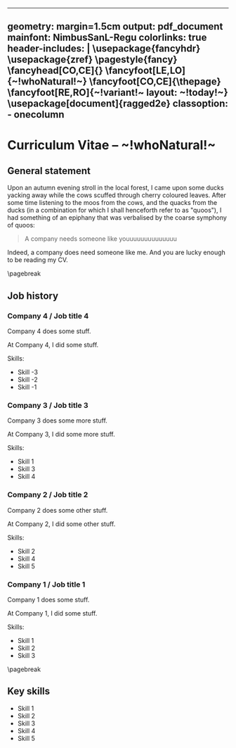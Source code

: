 <!-- Copyright (C) 2023  Kevin Sandom -->
<!-- Copyright (C) 2023  Kevin Sandom -->
---
geometry: margin=1.5cm
output: pdf_document
mainfont: NimbusSanL-Regu
colorlinks: true
header-includes: |
    \usepackage{fancyhdr}
    \usepackage{zref}
    \pagestyle{fancy}
    \fancyhead[CO,CE]{}
    \fancyfoot[LE,LO]{~!whoNatural!~}
    \fancyfoot[CO,CE]{\thepage}
    \fancyfoot[RE,RO]{~!variant!~ layout: ~!today!~}
    \usepackage[document]{ragged2e}
classoption:
    - onecolumn
---

# Curriculum Vitae – ~!whoNatural!~
<!-- Copyright (C) 2023  Kevin Sandom -->

## General statement

Upon an autumn evening stroll in the local forest, I came upon some ducks yacking away while the cows scuffed through cherry coloured leaves. After some time listening to the moos from the cows, and the quacks from the ducks (in a combination for which I shall henceforth refer to as "quoos"), I had something of an epiphany that was verbalised by the coarse symphony of quoos:

> A company needs someone like youuuuuuuuuuuuuu

Indeed, a company does need someone like me. And you are lucky enough to be reading my CV.
<!-- Copyright (C) 2023  Kevin Sandom -->
<!-- Insert a page break. -->
\pagebreak

## Job history
<!-- Copyright (C) 2023  Kevin Sandom -->

### Company 4 / Job title 4

Company 4 does some stuff.

At Company 4, I did some stuff.

Skills:

* Skill -3
* Skill -2
* Skill -1

### Company 3 / Job title 3

Company 3 does some more stuff.

At Company 3, I did some more stuff.

Skills:

* Skill 1
* Skill 3
* Skill 4
<!-- Copyright (C) 2023  Kevin Sandom -->


### Company 2 / Job title 2

Company 2 does some other stuff.

At Company 2, I did some other stuff.

Skills:

* Skill 2
* Skill 4
* Skill 5

### Company 1 / Job title 1

Company 1 does some stuff.

At Company 1, I did some stuff.

Skills:

* Skill 1
* Skill 2
* Skill 3
<!-- Copyright (C) 2023  Kevin Sandom -->
<!-- Insert a page break. -->
\pagebreak
<!-- Copyright (C) 2023  Kevin Sandom -->

## Key skills

* Skill 1
* Skill 2
* Skill 3
* Skill 4
* Skill 5
